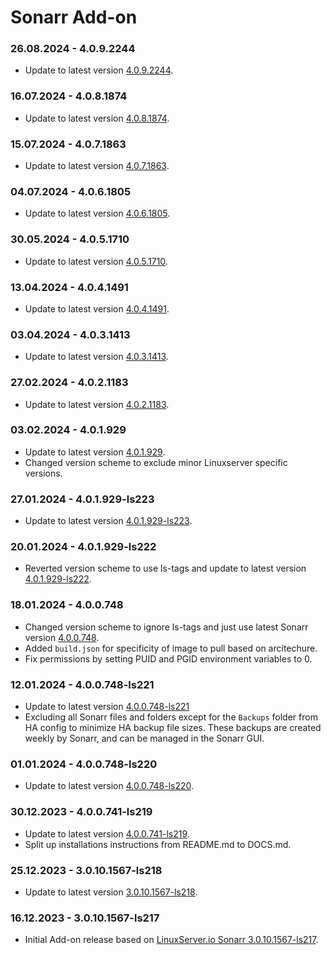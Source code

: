 # Sonarr Add-on

### 26.08.2024 - 4.0.9.2244 
  - Update to latest version [4.0.9.2244](https://github.com/linuxserver/docker-sonarr/releases/tag/4.0.9.2244-ls252).

### 16.07.2024 - 4.0.8.1874 
  - Update to latest version [4.0.8.1874](https://github.com/linuxserver/docker-sonarr/releases/tag/4.0.8.1874-ls248).

### 15.07.2024 - 4.0.7.1863 
  - Update to latest version [4.0.7.1863](https://github.com/linuxserver/docker-sonarr/releases/tag/4.0.7.1863-ls247).

### 04.07.2024 - 4.0.6.1805 
  - Update to latest version [4.0.6.1805](https://github.com/linuxserver/docker-sonarr/releases/tag/4.0.6.1805-ls244).

### 30.05.2024 - 4.0.5.1710 
  - Update to latest version [4.0.5.1710](https://github.com/linuxserver/docker-sonarr/releases/tag/4.0.5.1710-ls240).

### 13.04.2024 - 4.0.4.1491 
  - Update to latest version [4.0.4.1491](https://github.com/linuxserver/docker-sonarr/releases/tag/4.0.4.1491-ls235).

### 03.04.2024 - 4.0.3.1413 
  - Update to latest version [4.0.3.1413](https://github.com/linuxserver/docker-sonarr/releases/tag/4.0.3.1413-ls233).

### 27.02.2024 - 4.0.2.1183 
  - Update to latest version [4.0.2.1183](https://github.com/linuxserver/docker-sonarr/releases/tag/4.0.2.1183-ls229).

### 03.02.2024 - 4.0.1.929 
  - Update to latest version [4.0.1.929](https://github.com/linuxserver/docker-sonarr/releases/tag/4.0.1.929-ls224).
  - Changed version scheme to exclude minor Linuxserver specific versions.

### 27.01.2024 - 4.0.1.929-ls223 
  - Update to latest version [4.0.1.929-ls223](https://github.com/linuxserver/docker-sonarr/releases/tag/4.0.1.929-ls223).

### 20.01.2024 - 4.0.1.929-ls222
  - Reverted version scheme to use ls-tags and update to latest version [4.0.1.929-ls222](https://github.com/linuxserver/docker-sonarr/releases).

### 18.01.2024 - 4.0.0.748
  - Changed version scheme to ignore ls-tags and just use latest Sonarr version [4.0.0.748](https://github.com/linuxserver/docker-sonarr/releases).
  - Added `build.json` for specificity of image to pull based on arcitechure.
  - Fix permissions by setting PUID and PGID environment variables to 0.

### 12.01.2024 - 4.0.0.748-ls221
  - Update to latest version [4.0.0.748-ls221](https://github.com/linuxserver/.docker-sonarr/releases/tag/4.0.0.748-ls221)
  - Excluding all Sonarr files and folders except for the `Backups` folder from HA config to minimize HA backup file sizes. These backups are created weekly by Sonarr, and can be managed in the Sonarr GUI.

### 01.01.2024 - 4.0.0.748-ls220
  - Update to latest version [4.0.0.748-ls220](https://github.com/linuxserver/docker-sonarr/releases/tag/4.0.0.748-ls220).

### 30.12.2023 - 4.0.0.741-ls219
  - Update to latest version [4.0.0.741-ls219](https://github.com/linuxserver/docker-sonarr/releases/tag/4.0.0.741-ls219).
  - Split up installations instructions from README.md to DOCS.md.

### 25.12.2023 - 3.0.10.1567-ls218
  - Update to latest version [3.0.10.1567-ls218](https://github.com/linuxserver/docker-sonarr/releases/tag/3.0.10.1567-ls218).

### 16.12.2023 - 3.0.10.1567-ls217
  - Initial Add-on release based on [LinuxServer.io Sonarr 3.0.10.1567-ls217](https://github.com/linuxserver/docker-sonarr/releases/tag/3.0.10.1567-ls217).
